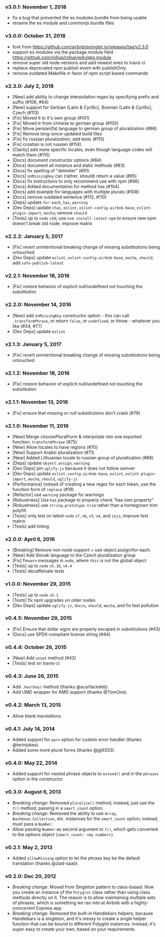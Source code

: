 ### v3.0.1: November 1, 2018
 * fix a bug that prevented the es modules bundle from being usable
 * rename the es module and commonjs bundle files

### v3.0.0: October 31, 2018
 * fork from https://github.com/airbnb/polyglot.js/releases/tag/v2.3.0
 * support es modules via the package.module field https://github.com/rollup/rollup/wiki/pkg.module
 * remove super old node versions and add newest ones to travis ci
 * replace deprecated npm publish event with publishOnly
 * remove outdated Makefile in favor of npm script based commands

### v2.3.0: July 2, 2018
 * [New] add ability to change interpolation regex by specifying prefix and suffix (#106, #64)
 * [New] support for Serbian (Latin & Cyrillic), Bosnian (Latin & Cyrillic), Czech (#113)
 * [Fix] Moved lt to it's own group (#101)
 * [Fix] Moved tr from chinese to german group (#100)
 * [Fix] Move persian(fa) language to german group of pluralization (#86)
 * [Fix] Remove long-since-updated build files
 * [Fix] fix russian pluralization; add tests (#115)
 * [Fix] croatian is not russian (#114)
 * [Clarity] add more specific locales, even though language codes will match them (#115)
 * [Docs] document constructor options (#84)
 * [Docs] document all instance and static methods (#83)
 * [Docs] fix spelling of "delimiter" (#91)
 * [Docs] `onMissingKey` can (rather, should) return a value (#95)
 * [Docs] fix instructions to only recommend use with npm (#96)
 * [Docs] Added documentation for method has (#104)
 * [Docs] add example for languages with multiple plurals (#108)
 * [Docs] remove outdated sentence (#112, #110)
 * [Deps] update `for-each`, `has`, `warning`
 * [Dev Deps] update `chai`, `eslint`, `eslint-config-airbnb-base`, `eslint-plugin-import`, `mocha`; remove `should`
 * [Tests] up to `node` `v10`; use `nvm install-latest-npm` to ensure new npm doesn’t break old node; improve matrix

### v2.2.2: January 5, 2017
 * [Fix] revert unintentional breaking change of missing substitutions being untouched
 * [Dev Deps] update `eslint`, `eslint-config-airbnb-base`, `mocha`, `should`; add `safe-publish-latest`

### v2.2.1: November 18, 2016
 * [Fix] restore behavior of explicit null/undefined not touching the substitution

### v2.2.0: November 14, 2016
 * [New] add `onMissingKey` constructor option - this can call `.transformPhrase`, or return `false`, or `undefined`, or throw - whatever you like (#34, #77)
 * [Dev Deps] update `eslint`

### v2.1.3: January 5, 2017
 * [Fix] revert unintentional breaking change of missing substitutions being untouched

### v2.1.2: November 18, 2016
 * [Fix] restore behavior of explicit null/undefined not touching the substitution

### v2.1.1: November 13, 2016
 * [Fix] ensure that missing or null substitutions don’t crash (#79)

### v2.1.0: November 11, 2016
 * [New] Merge choosePluralForm & interpolate into one exported function: `transformPhrase` (#75)
 * [New] Allow locales to have regions (#70)
 * [New] Support Arabic pluralization (#71)
 * [New] Added Lithuanian locale to russian group of pluralization (#68)
 * [Deps] update `object.assign`, `warning`
 * [Dev Deps] pin `uglify-js` because it does not follow semver
 * [Dev Deps] update `eslint-config-airbnb-base`, `eslint`, `eslint-plugin-import`, `mocha`, `should`, `uglify-js`
 * [Performance] instead of creating a new regex for each token, use the function form of `replace` (#19)
 * [Refactor] use `warning` package for warnings
 * [Robustness] Use `has` package to properly check “has own property”
 * [Robustness] use `string.prototype.trim` rather than a homegrown trim polyfill
 * [Tests] only test on latest `node` `v7`, `v6`, `v5`, `v4`, and `iojs`; improve test matrix
 * [Tests] add linting

### v2.0.0: April 6, 2016
 * [Breaking] Remove non-node support + use object.assign/for-each.
 * [New] Add Slovak language to the Czech pluralization group
 * [Fix] fix`warn` messages in `node`, where `this` is not the global object
 * [Tests] up to `node` `v5.10`, `v4.4`
 * [Tests] decaffeinate tests

### v1.0.0: November 29, 2015
 * [Tests] up to `node` `v5.1`
 * [Tests] fix npm upgrades on older nodes
 * [Dev Deps] update `uglify-js`, `docco`, `should`, `mocha`, and fix test pollution

### v0.4.5: November 29, 2015
 * [Fix] Ensure that dollar signs are properly escaped in substitutions (#43)
 * [Docs] use SPDX-compliant license string (#44)

### v0.4.4: October 26, 2015
 * [New] Add `unset` method (#43)
 * [Tests] test on travis-ci

### v0.4.3: June 26, 2015
 * Add `.has(key)` method (thanks @scarfacedeb).
 * Add UMD wrapper for AMD support (thanks @TomOne).

### v0.4.2: March 13, 2015
 * Allow blank translations.

### v0.4.1: July 14, 2014
 * Added support for `warn` option for custom error handler (thanks @terinjokes).
 * Added some more plural forms (thanks @jgill333).

### v0.4.0: May 22, 2014
 * Added support for nested phrase objects to `extend()` and in the `phrases` option in the constructor.

### v0.3.0: August 6, 2013
 * _Breaking change_: Removed `pluralize()` method; instead, just use the `t()` method, passing in a `smart_count` option.
 * _Breaking change_: Removed the ability to use `Array`, `Backbone.Collection`, etc. instances for the `smart_count` option; instead, must pass a `Number`.
 * Allow passing `Number` as second argument to `t()`, which gets converted to the options object `{smart_count: <my number>}`.

### v0.2.1: May 2, 2013
 * Added `allowMissing` option to let the phrase key be the default translation (thanks @ziad-saab).

### v0.2.0: Dec 20, 2012
 * _Breaking change_: Moved from Singleton pattern to class-based. Now you create an instance of the `Polyglot` class rather than using class methods directly on it. The reason is to allow maintaining multiple sets of phrases, which is something we ran into at Airbnb with a highly-concurrent Express app.
 * _Breaking change_: Removed the built-in Handlebars helpers, because Handlebars is a singleton, and it's messy to create a single helper function that can be bound to different Polyglot instances.  Instead, it's super easy to create your own, based on your requirements.
